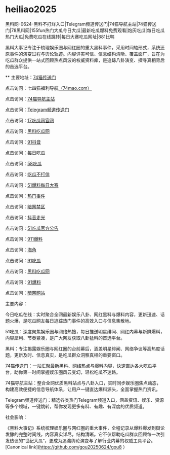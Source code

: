 # heiliao2025
黑料网-0624-黑料不打烊入口|Telegram频道传送门|74猫导航主站|74猫传送门|78黑料网|155fun热门大瓜今日大瓜|最新吃瓜爆料免费观看|炮灰吃瓜|每日吃瓜热门大瓜|免费吃瓜在线跳转|每日大赛吃瓜网址|881比鸭

黑料大事记专注于梳理娱乐圈与网红圈的重大黑料事件，采用时间轴形式，系统还原事件的演变过程与舆论轨迹。内容详实可信、信息结构清晰、覆盖面广，旨在为吃瓜群众提供一站式回顾热点风波的权威资料库，是追踪八卦演变、探寻真相背后的首选平台。

** 主要地址：<a href="https://74mao.com/">74猫传送门</a>

点击访问：七四猫福利导航<a href="https://74mao.com/">（74mao.com）</a>

点击访问：<a href="https://74mao.com/">74猫导航主站</a>

点击访问：<a href="https://74mao.com/">Telegram频道传送门</a>

点击访问：<a href="https://cg336.pages.dev/">17吃瓜网官网</a>

点击访问：<a href="https://hl404.pages.dev/">黑料吃瓜网</a>

点击访问：<a href="https://dy7-10.pages.dev/">91抖音</a>

点击访问：<a href="https://cg25-4.pages.dev/">每日吃瓜</a>

点击访问：<a href="https://pi009.pages.dev/">58吃瓜</a>

点击访问：<a href="https://pi45-1.pages.dev/">吃瓜不打佯</a>

点击访问：<a href="https://cg863.pages.dev/">51爆料每日大赛</a>

点击访问：<a href="https://hl420.pages.dev/">热门事件</a>

点击访问：<a href="https://pi789.pages.dev/">暗网禁区</a>

点击访问：<a href="https://dy10-10.pages.dev/">抖音走光</a>

点击访问：<a href="https://pi36.pages.dev/">51吃瓜官方公告</a>

点击访问：<a href="https://cg38-25.pages.dev/">911爆料</a>

点击访问：<a href="https://hj-1282.pages.dev/">海角</a>

点击访问：<a href="https://pi10-1.pages.dev/">91吃瓜</a>

点击访问：<a href="https://hl404.pages.dev/">黑料吃瓜网</a>

点击访问：<a href="https://cg65-01.pages.dev/">91爆料</a>

点击访问：<a href="https://aw10-10.pages.dev/">暗网网站</a>



主要内容：

今日吃瓜在线：实时聚合全网最新娱乐八卦、网红黑料与爆料内容，更新迅速、话题火爆，是吃瓜网友每日追踪热门事件的高效入口与信息集散地。

51吃瓜：深度聚焦娱乐圈与网络热搜，每日推送明星绯闻、网红内幕与新鲜爆料，内容犀利、节奏紧凑，是广大网友获取八卦猛料的首选平台。

黑料：专注揭露娱乐圈与网红圈的台前幕后，涵盖明星绯闻、网络争议等高热度话题，更新及时、信息真实，是吃瓜群众洞察真相的重要窗口。

74猫传送门：一站汇聚最新黑料、网络热点与爆料内容，快速直达各大吃瓜平台，助你第一时间掌握娱乐圈风云变幻，轻松吃瓜不迷路。

74猫导航主站：整合全网优质黑料站点与八卦入口，实时同步娱乐圈焦点动态，构建高效便捷的信息导航体系，让用户一键直达爆料源头，全面掌握热门资讯。

Telegram频道传送门：精选各类热门Telegram频道入口，涵盖资讯、娱乐、资源等多个领域，一键跳转，帮你发现更多有料、有趣、有深度的优质频道。

社会影响：

《黑料大事记》系统梳理娱乐圈与网红圈的重大事件，全程记录从爆料爆发到舆论发酵的完整时间线，内容真实详尽，结构清晰。它不仅帮助吃瓜群众回顾每一次引发热议的“世纪大瓜”，更成为追溯舆论演变与了解行业内幕的权威工具平台。
[Canonical link](https://github.com/gou20250624/gou8 ）
